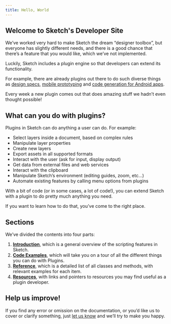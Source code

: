```yaml
---
title: Hello, World
---
```


## Welcome to Sketch's Developer Site

We’ve worked very hard to make Sketch the dream “designer toolbox”, but everyone has slightly different needs, and there is a good chance that there’s a feature that you would like, which we’ve not implemented.

Luckily, Sketch includes a plugin engine so that developers can extend its functionality.

For example, there are already plugins out there to do such diverse things as [design specs](https://github.com/utom/sketch-measure), [mobile prototyping](https://github.com/bomberstudios/sketch-framer) and [code generation for Android apps](https://github.com/malkomalko/sketch-android-kit).

Every week a new plugin comes out that does amazing stuff we hadn’t even thought possible!

## What can you do with plugins?

Plugins in Sketch can do anything a user can do. For example:

- Select layers inside a document, based on complex rules
- Manipulate layer properties
- Create new layers
- Export assets in all supported formats
- Interact with the user (ask for input, display output)
- Get data from external files and web services
- Interact with the clipboard
- Manipulate Sketch’s environment (editing guides, zoom, etc…)
- Automate existing features by calling menu options from plugins

With a bit of code (or in some cases, a lot of code!), you can extend Sketch with a plugin to do pretty much anything you need.

If you want to learn how to do that, you’ve come to the right place.

## Sections

We’ve divided the contents into four parts:

1. **[Introduction](/introduction/)**, which is a general overview of the scripting features in Sketch.
2. **[Code Examples](/examples/)**, which will take you on a tour of all the different things you can do with Plugins.
3. **[Reference](/reference/)**, which is a detailed list of all classes and methods, with relevant examples for each item.
4. **[Resources](/resources/)**, with links and pointers to resources you may find useful as a plugin developer.

## Help us improve!

If you find any error or omission on the documentation, or you’d like us to cover or clarify something, just [let us know](mailto:mail@bohemiancoding.com?subject=Developer%20Documentation%20Suggestion) and we’ll try to make you happy.
